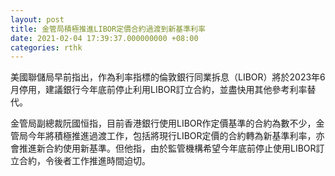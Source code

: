 ```yaml
---
layout: post
title: 金管局積極推進LIBOR定價合約過渡到新基準利率
date: 2021-02-04 17:39:37.000000000 +08:00
categories: rthk
---
```


美國聯儲局早前指出，作為利率指標的倫敦銀行同業拆息（LIBOR）將於2023年6月停用，建議銀行今年底前停止利用LIBOR訂立合約，並盡快用其他參考利率替代。

金管局副總裁阮國恒指，目前香港銀行使用LIBOR作定價基準的合約為數不少，金管局今年將積極推進過渡工作，包括將現行LIBOR定價的合約轉為新基準利率，亦會推進新合約使用新基準。但他指，由於監管機構希望今年底前停止使用LIBOR訂立合約，令後者工作推進時間迫切。
